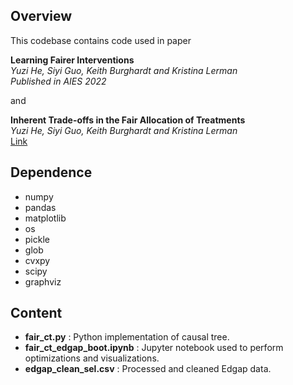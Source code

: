 ## Overview

This codebase contains code used in paper 

**Learning Fairer Interventions**  
*Yuzi He, Siyi Guo, Keith Burghardt and Kristina Lerman*  
*Published in AIES 2022*  

and 

**Inherent Trade-offs in the Fair Allocation of Treatments**  
*Yuzi He, Siyi Guo, Keith Burghardt and Kristina Lerman*  
[Link](https://arxiv.org/abs/2010.16409)

## Dependence

* numpy
* pandas
* matplotlib
* os
* pickle
* glob
* cvxpy
* scipy
* graphviz

## Content

* **fair_ct.py** : Python implementation of causal tree. 
* **fair_ct_edgap_boot.ipynb** : Jupyter notebook used to perform optimizations and visualizations.  
* **edgap_clean_sel.csv** : Processed and cleaned Edgap data.  

